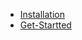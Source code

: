 * [Installation](https://github.com/thulab/tsfile/wiki/Installation_0.4.0)
* [Get-Startted](https://github.com/thulab/tsfile/wiki/Get-Started_0.4.0)